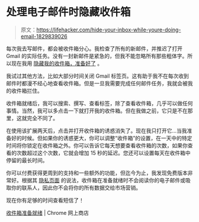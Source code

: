 # 处理电子邮件时隐藏收件箱

> 原文：<https://lifehacker.com/hide-your-inbox-while-youre-doing-email-1829839026>

每次我去写邮件，都会被收件箱分心。我检查了所有的新邮件，并推迟了打开 Gmail 的实际任务。没有一封新邮件是紧急的，但我不能忽略所有那些粗体字。所以现在我用 [隐藏我的收件箱，准备好了](https://inboxwhenready.org/) 。



我试过其他方法，比如大部分时间关闭 Gmail 标签页。这有助于我不在每次收到邮件时都漫不经心地查看收件箱。但是一旦我需要完成任何邮件任务，我就会被我的收件箱拦住。

收件箱就绪后，我可以搜索、撰写、查看标签，除了查看收件箱，几乎可以做任何事情。当然，我可以多点击一下就打开我的收件箱。但在我做之前，它只是不在那里，这就完全不同了。

在使用该扩展两天后，点击并打开收件箱的诱惑消失了。现在我只打开它...当我准备好的时候。但如果你的诱惑更大，你可以调整“收件箱”的设置，在一天中的特定时间将你锁定在收件箱之外。你可以告诉它每天想要查看收件箱的次数，如果你查看的次数超过这个次数，它就会增加 15 秒的延迟。您还可以设置每天在收件箱中停留的最长时间。

你可以付费获得更周到的支持和一些额外的功能，但迄今为止，我发现免费版本非常好。根据其 [隐私页面](https://inboxwhenready.org/terms-privacy/) 的说法，收件箱在准备就绪时不会阅读你的电子邮件或吸取你的联系人，因此你不会将你的所有数据交给市场营销。

现在你有足够的时间查看短信了！

[收件箱准备就绪](https://chrome.google.com/webstore/detail/inbox-when-ready-for-gmai/cdedhgmbfjhobfnphaoihdfmnjidcpim?hl=en) | Chrome 网上商店